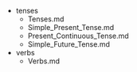 - tenses
  - Tenses.md
  - Simple_Present_Tense.md
  - Present_Continuous_Tense.md
  - Simple_Future_Tense.md
- verbs
  - Verbs.md
